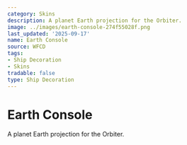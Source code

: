```yaml
---
category: Skins
description: A planet Earth projection for the Orbiter.
image: ../images/earth-console-274f55028f.png
last_updated: '2025-09-17'
name: Earth Console
source: WFCD
tags:
- Ship Decoration
- Skins
tradable: false
type: Ship Decoration
---
```


# Earth Console

A planet Earth projection for the Orbiter.

